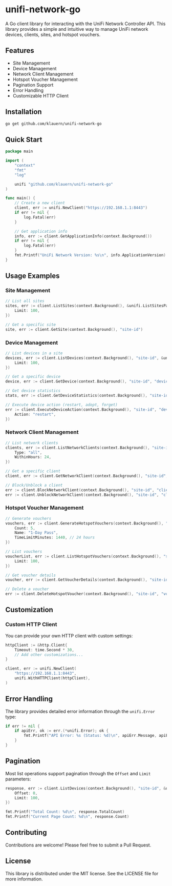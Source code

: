 # unifi-network-go

A Go client library for interacting with the UniFi Network Controller API. This library provides a simple and intuitive way to manage UniFi network devices, clients, sites, and hotspot vouchers.

## Features

- Site Management
- Device Management
- Network Client Management
- Hotspot Voucher Management
- Pagination Support
- Error Handling
- Customizable HTTP Client

## Installation

```bash
go get github.com/klauern/unifi-network-go
```

## Quick Start

```go
package main

import (
    "context"
    "fmt"
    "log"

    unifi "github.com/klauern/unifi-network-go"
)

func main() {
    // Create a new client
    client, err := unifi.NewClient("https://192.168.1.1:8443")
    if err != nil {
        log.Fatal(err)
    }

    // Get application info
    info, err := client.GetApplicationInfo(context.Background())
    if err != nil {
        log.Fatal(err)
    }
    fmt.Printf("UniFi Network Version: %s\n", info.ApplicationVersion)
}
```

## Usage Examples

### Site Management

```go
// List all sites
sites, err := client.ListSites(context.Background(), &unifi.ListSitesParams{
    Limit: 100,
})

// Get a specific site
site, err := client.GetSite(context.Background(), "site-id")
```

### Device Management

```go
// List devices in a site
devices, err := client.ListDevices(context.Background(), "site-id", &unifi.ListDevicesParams{
    Limit: 100,
})

// Get a specific device
device, err := client.GetDevice(context.Background(), "site-id", "device-id")

// Get device statistics
stats, err := client.GetDeviceStatistics(context.Background(), "site-id", "device-id")

// Execute device action (restart, adopt, forget)
err := client.ExecuteDeviceAction(context.Background(), "site-id", "device-id", &unifi.DeviceAction{
    Action: "restart",
})
```

### Network Client Management

```go
// List network clients
clients, err := client.ListNetworkClients(context.Background(), "site-id", &unifi.ListNetworkClientsParams{
    Type: "all",
    WithinHours: 24,
})

// Get a specific client
client, err := client.GetNetworkClient(context.Background(), "site-id", "client-id")

// Block/Unblock a client
err := client.BlockNetworkClient(context.Background(), "site-id", "client-id")
err := client.UnblockNetworkClient(context.Background(), "site-id", "client-id")
```

### Hotspot Voucher Management

```go
// Generate vouchers
vouchers, err := client.GenerateHotspotVouchers(context.Background(), "site-id", &unifi.GenerateHotspotVouchersRequest{
    Count: 5,
    Name: "1-Day Pass",
    TimeLimitMinutes: 1440, // 24 hours
})

// List vouchers
voucherList, err := client.ListHotspotVouchers(context.Background(), "site-id", &unifi.ListHotspotVouchersParams{
    Limit: 100,
})

// Get voucher details
voucher, err := client.GetVoucherDetails(context.Background(), "site-id", "voucher-id")

// Delete a voucher
err := client.DeleteHotspotVoucher(context.Background(), "site-id", "voucher-id")
```

## Customization

### Custom HTTP Client

You can provide your own HTTP client with custom settings:

```go
httpClient := &http.Client{
    Timeout: time.Second * 30,
    // Add other customizations...
}

client, err := unifi.NewClient(
    "https://192.168.1.1:8443",
    unifi.WithHTTPClient(httpClient),
)
```

## Error Handling

The library provides detailed error information through the `unifi.Error` type:

```go
if err != nil {
    if apiErr, ok := err.(*unifi.Error); ok {
        fmt.Printf("API Error: %s (Status: %d)\n", apiErr.Message, apiErr.Status)
    }
}
```

## Pagination

Most list operations support pagination through the `Offset` and `Limit` parameters:

```go
response, err := client.ListDevices(context.Background(), "site-id", &unifi.ListDevicesParams{
    Offset: 0,
    Limit: 100,
})

fmt.Printf("Total Count: %d\n", response.TotalCount)
fmt.Printf("Current Page Count: %d\n", response.Count)
```

## Contributing

Contributions are welcome! Please feel free to submit a Pull Request.

## License

This library is distributed under the MIT license. See the LICENSE file for more information.
